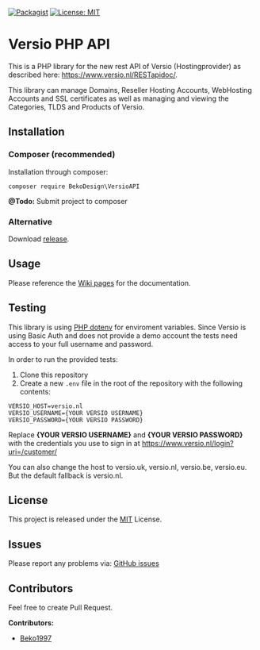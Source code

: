 [![Packagist](https://img.shields.io/packagist/v/BekoDesign/versioAPI.svg)]()
[![License: MIT](https://img.shields.io/badge/License-MIT-yellow.svg)](https://opensource.org/licenses/MIT)

# Versio PHP API
This is a PHP library for the new rest API of Versio (Hostingprovider) as described here: https://www.versio.nl/RESTapidoc/.

This library can manage Domains, Reseller Hosting Accounts, WebHosting Accounts and SSL certificates as well as managing 
and viewing the Categories, TLDS and Products of Versio.

## Installation

### Composer (recommended)

Installation through composer:
````
composer require BekoDesign\VersioAPI
````

**@Todo:** Submit project to composer

### Alternative

Download [release](https://github.com/bekodesign/Versio-PHP-API/releases "Github releases").

## Usage

Please reference the [Wiki pages](https://github.com/BekoDesign/Versio-PHP-API/wiki) for the documentation.

## Testing

This library is using [PHP dotenv](https://github.com/vlucas/phpdotenv) for enviroment variables. 
Since Versio is using Basic Auth and does not provide a demo account the tests need access to your full username and password.

In order to run the provided tests:
1. Clone this repository
2. Create a new ``.env`` file in the root of the repository with the following contents:

````
VERSIO_HOST=versio.nl
VERSIO_USERNAME={YOUR VERSIO USERNAME}
VERSIO_PASSWORD={YOUR VERSIO PASSWORD}
````
Replace **{YOUR VERSIO USERNAME}** and **{YOUR VERSIO PASSWORD}** with the credentials you use to sign in 
at https://www.versio.nl/login?uri=/customer/

You can also change the host to versio.uk, versio.nl, versio.be, versio.eu. But the default fallback is versio.nl. 

## License

This project is released under the [MIT](https://github.com/beko1997/Versio-PHP-API/blob/master/LICENSE) License.

## Issues

Please report any problems via: [GitHub issues](https://github.com/BekoDesign/Versio-PHP-API/issues)

## Contributors
Feel free to create Pull Request.

**Contributors:**
 - [Beko1997](https://github.com/beko1997)